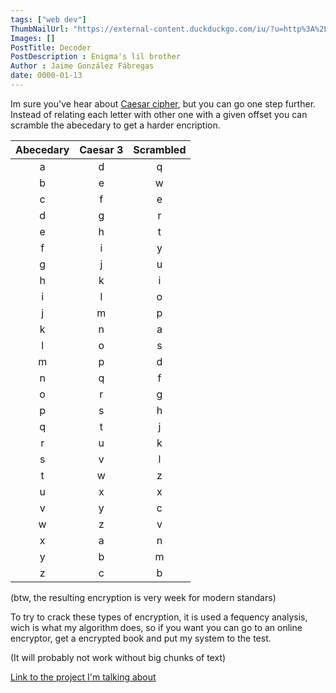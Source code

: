 ```yaml
---
tags: ["web dev"]
ThumbNailUrl: "https://external-content.duckduckgo.com/iu/?u=http%3A%2F%2Fi2.mirror.co.uk%2Fincoming%2Farticle7377328.ece%2FALTERNATES%2Fs615b%2FEnigma-machine.jpg&f=1&nofb=1"
Images: []
PostTitle: Decoder
PostDescription : Enigma's lil brother
Author : Jaime González Fábregas
date: 0000-01-13
---
```


Im sure you've hear about [Caesar cipher](https://en.wikipedia.org/wiki/Caesar_cipher), but you can go one step further. Instead of relating each letter with other one with a given offset you can scramble the abecedary to get a harder encription.

| Abecedary       | Caesar 3    | Scrambled    |
| :------------: | :----------: | :----------: |
| a | d | q |
| b | e | w |
| c | f | e |
| d | g | r |
| e | h | t |
| f | i | y |
| g | j | u |
| h | k | i |
| i | l | o |
| j | m | p |
| k | n | a |
| l | o | s |
| m | p | d |
| n | q | f |
| o | r | g |
| p | s | h |
| q | t | j |
| r | u | k |
| s | v | l |
| t | w | z |
| u | x | x |
| v | y | c |
| w | z | v |
| x | a | n |
| y | b | m |
| z | c | b |

(btw, the resulting encryption is very week for modern standars)

To try to crack these types of encryption, it is used a fequency analysis, wich is what my algorithm does, so if you want you can go to an online encryptor, get a encrypted book and put my system to the test. 

(It will probably not work without big chunks of text)

[Link to the project I'm talking about](https://dirigity.github.io/htmlProyects/decoder/)

